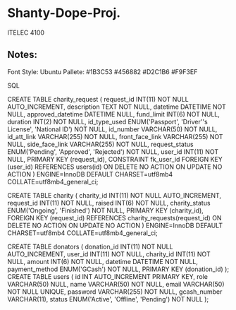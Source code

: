 # Shanty-Dope-Proj.
ITELEC 4100

Notes:
--------------------------------------------------------------------------
Font Style: Ubuntu
Pallete:
    #1B3C53
    #456882
    #D2C1B6
    #F9F3EF


SQL

CREATE TABLE charity_request (
    request_id INT(11) NOT NULL AUTO_INCREMENT,
    description TEXT NOT NULL,
    datetime DATETIME NOT NULL,
    approved_datetime DATETIME NULL,
    fund_limit INT(6) NOT NULL,
    duration INT(2) NOT NULL,
    id_type_used ENUM('Passport', 'Driver''s License', 'National ID') NOT NULL,
    id_number VARCHAR(50) NOT NULL,
    id_att_link VARCHAR(255) NOT NULL,
    front_face_link VARCHAR(255) NOT NULL,
    side_face_link VARCHAR(255) NOT NULL,
    request_status ENUM('Pending', 'Approved', 'Rejected') NOT NULL,
    user_id INT(11) NOT NULL,
    PRIMARY KEY (request_id),
    CONSTRAINT fk_user_id FOREIGN KEY (user_id) REFERENCES users(id) 
        ON DELETE NO ACTION 
        ON UPDATE NO ACTION
) ENGINE=InnoDB DEFAULT CHARSET=utf8mb4 COLLATE=utf8mb4_general_ci;

CREATE TABLE charity (
    charity_id INT(11) NOT NULL AUTO_INCREMENT,
    request_id INT(11) NOT NULL,
    raised INT(6) NOT NULL,
    charity_status ENUM('Ongoing', 'Finished') NOT NULL,
    PRIMARY KEY (charity_id),
    FOREIGN KEY (request_id) REFERENCES charity_requests(request_id)
        ON DELETE NO ACTION
        ON UPDATE NO ACTION
) ENGINE=InnoDB DEFAULT CHARSET=utf8mb4 COLLATE=utf8mb4_general_ci;


CREATE TABLE donators (
    donation_id INT(11) NOT NULL AUTO_INCREMENT,
    user_id INT(11) NOT NULL,
    charity_id INT(11) NOT NULL,
    amount INT(6) NOT NULL,
    datetime DATETIME NOT NULL,
    payment_method ENUM('GCash') NOT NULL,
    PRIMARY KEY (donation_id)
);
CREATE TABLE users (
    id INT AUTO_INCREMENT PRIMARY KEY,
    role VARCHAR(50) NULL,
    name VARCHAR(50) NOT NULL,
    email VARCHAR(50) NOT NULL UNIQUE,
    password VARCHAR(255) NOT NULL,
    gcash_number VARCHAR(11),
    status ENUM('Active', 'Offline', 'Pending') NOT NULL
);

